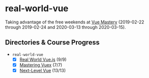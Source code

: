 # real-world-vue

Taking advantage of the free weekends at [Vue Mastery](https://www.vuemastery.com) (2019-02-22 through 2019-02-24 and 2020-03-13 through 2020-03-15).

## Directories & Course Progress

- `real-world-vue`
  - [x] [Real World Vue.js](https://www.vuemastery.com/courses/real-world-vue-js/API-calls-with-Axios) (9/9)
  - [x] [Mastering Vuex](https://www.vuemastery.com/courses/mastering-vuex/intro-to-vuex) (7/7)
  - [x] [Next-Level Vue](https://www.vuemastery.com/courses/next-level-vue/next-level-vue-orientation) (13/13)
